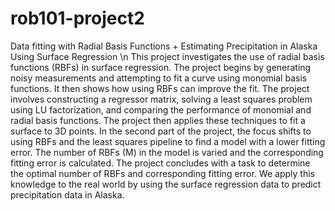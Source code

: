 # rob101-project2
Data fitting with Radial Basis Functions + Estimating Precipitation in Alaska Using Surface Regression \n
This project investigates the use of radial basis functions (RBFs) in surface regression. The project begins by generating noisy measurements and attempting to fit a curve using monomial basis functions. It then shows how using RBFs can improve the fit. The project involves constructing a regressor matrix, solving a least squares problem using LU factorization, and comparing the performance of monomial and radial basis functions. The project then applies these techniques to fit a surface to 3D points. In the second part of the project, the focus shifts to using RBFs and the least squares pipeline to find a model with a lower fitting error. The number of RBFs (M) in the model is varied and the corresponding fitting error is calculated. The project concludes with a task to determine the optimal number of RBFs and corresponding fitting error. We apply this knowledge to the real world by using the surface regression data to predict precipitation data in Alaska.



